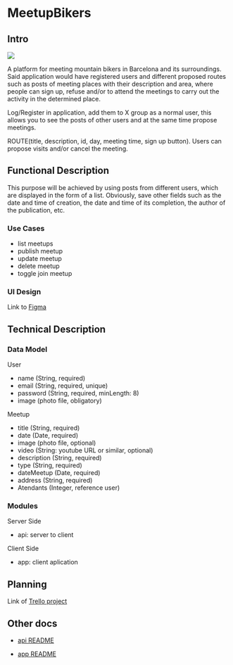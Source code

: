 # MeetupBikers

## Intro

![](https://raw.githubusercontent.com/joansalabaucells/eurofirms-bootcamp-202305/cdd5d4ea01254439a71ab040e010155c495810bf/staff/joan-sala/fullstack/project/logoMeetupBikers_400.webp)

A platform for meeting mountain bikers in Barcelona and its surroundings.
Said application would have registered users and different proposed routes such as posts  of meeting places with their description and area, where people can sign up, refuse and/or to attend the meetings to carry out the activity in the determined place. 

Log/Register in application, add them to X group as a normal user, this allows you to see the posts of other users and at the same time propose meetings.

ROUTE(title, description, id, day, meeting time, sign up button).
Users can propose visits and/or cancel the meeting.

## Functional Description

This purpose will be achieved by using posts from different users, which are displayed in the form of a list. Obviously, save other fields such as the date and time of creation, the date and time of its completion, the author of the publication, etc.

### Use Cases

- list meetups
- publish meetup
- update meetup
- delete meetup
- toggle join meetup

### UI Design

Link to [Figma](https://www.figma.com/file/Uq6LHAecj5JVWWRVVc9H8Y/Figma-basics-(Copy)?type=design&node-id=0-286&mode=design&t=1pUTR9pWLbay6qxA-0)

## Technical Description

### Data Model

User
- name (String, required)
- email (String, required, unique)
- password (String, required, minLength: 8)
- image (photo file, obligatory)

Meetup
- title (String, required)
- date (Date, required)
- image (photo file, optional)
- video (String: youtube URL or similar, optional)
- description (String, required)
- type (String, required)
- dateMeetup (Date, required)
- address (String, required)
- Atendants (Integer, reference user)


### Modules

Server Side
- api: server to client

Client Side
- app: client aplication

## Planning

Link of [Trello project](https://trello.com/b/rKJIeIsn/biciquedadas)



## Other docs
- [ api README ](../api/README.md)

- [ app README ](../app/README.md)


